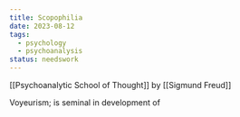 ```yaml
---
title: Scopophilia
date: 2023-08-12
tags:
  - psychology
  - psychoanalysis
status: needswork
---
```


[[Psychoanalytic School of Thought]]
by [[Sigmund Freud]]

Voyeurism; 
is seminal in development of 